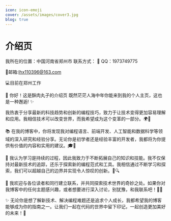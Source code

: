 ```yaml
---
icon: icon-emoji
cover: /assets/images/cover3.jpg
blog: true
---
```


# 介绍页
我所在的位置：中国河南省郑州市
联系方式： 
:penguin: QQ：1973749775

:email:邮箱:lhx110396@163.com

💻目前在郑州工作

👋 你好！这是酥肉丸子的介绍页
既然茫茫人海中年你能来到我的个人主页，这也是一种邂逅! ✨

 我热衷于分享最新的科技趋势和创新的编程技巧，致力于让技术变得更加容易理解和应用。我相信技术可以改变世界，而我希望成为这个变革的一部分。🌍💪

📚 在我的博客中，你将发现我对编程语言、前端开发、人工智能和数据科学等领域的深入研究和经验分享。无论你是初学者还是经验丰富的开发者，我都将为你提供有价值的内容和实用的建议。🎓🚀

🌱 我认为学习是持续的过程，因此我致力于不断拓展自己的知识和技能。我不仅保持对最新技术的追踪，还乐于探索新的编程范式和工具。我相信通过不断学习和探索，我们可以超越自己的边界并实现令人惊叹的创新。🌈🔍

🤝 我欢迎与各位读者和同行建立联系，并共同探索技术世界的奇妙之处。如果你对我博客中的任何主题感兴趣，或者想要进行深入讨论，别犹豫，和我联系吧！💌🤗

✨ 无论你是想了解新技术、解决编程难题还是追求个人成长，我都希望我的博客能够成为你的指南之一。让我们一起在代码的世界中留下印记，一起创造更加美好的未来！🌟
